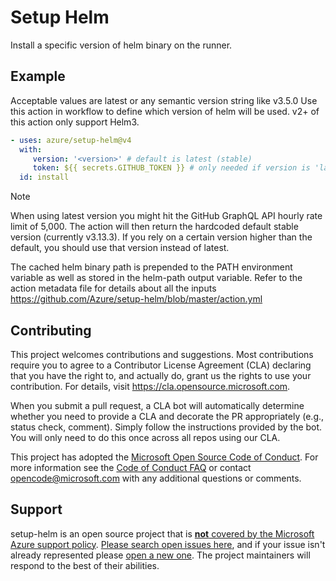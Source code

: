 # Setup Helm

Install a specific version of helm binary on the runner.

## Example

Acceptable values are latest or any semantic version string like v3.5.0 Use this action in workflow to define which version of helm will be used. v2+ of this action only support Helm3.

```yaml
- uses: azure/setup-helm@v4
  with:
     version: '<version>' # default is latest (stable)
     token: ${{ secrets.GITHUB_TOKEN }} # only needed if version is 'latest'
  id: install
```

> [!NOTE]
> When using latest version you might hit the GitHub GraphQL API hourly rate limit of 5,000. The action will then return the hardcoded default stable version (currently v3.13.3). If you rely on a certain version higher than the default, you should use that version instead of latest.

The cached helm binary path is prepended to the PATH environment variable as well as stored in the helm-path output variable.
Refer to the action metadata file for details about all the inputs https://github.com/Azure/setup-helm/blob/master/action.yml

## Contributing

This project welcomes contributions and suggestions. Most contributions require you to agree to a
Contributor License Agreement (CLA) declaring that you have the right to, and actually do, grant us
the rights to use your contribution. For details, visit https://cla.opensource.microsoft.com.

When you submit a pull request, a CLA bot will automatically determine whether you need to provide
a CLA and decorate the PR appropriately (e.g., status check, comment). Simply follow the instructions
provided by the bot. You will only need to do this once across all repos using our CLA.

This project has adopted the [Microsoft Open Source Code of Conduct](https://opensource.microsoft.com/codeofconduct/).
For more information see the [Code of Conduct FAQ](https://opensource.microsoft.com/codeofconduct/faq/) or
contact [opencode@microsoft.com](mailto:opencode@microsoft.com) with any additional questions or comments.

## Support

setup-helm is an open source project that is [**not** covered by the Microsoft Azure support policy](https://support.microsoft.com/en-us/help/2941892/support-for-linux-and-open-source-technology-in-azure). [Please search open issues here](https://github.com/Azure/setup-helm/issues), and if your issue isn't already represented please [open a new one](https://github.com/Azure/setup-helm/issues/new/choose). The project maintainers will respond to the best of their abilities.
